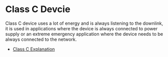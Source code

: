# Class C Devcie

Class C device uses a lot of energy and is always listening to the downlink, it is used in applications where the device is always connected to power supply or an extreme emergency application where the device needs to be always connected to the network.

- [Class C Explanation](https://www.youtube.com/watch?v=ShJ5RERof5I)

